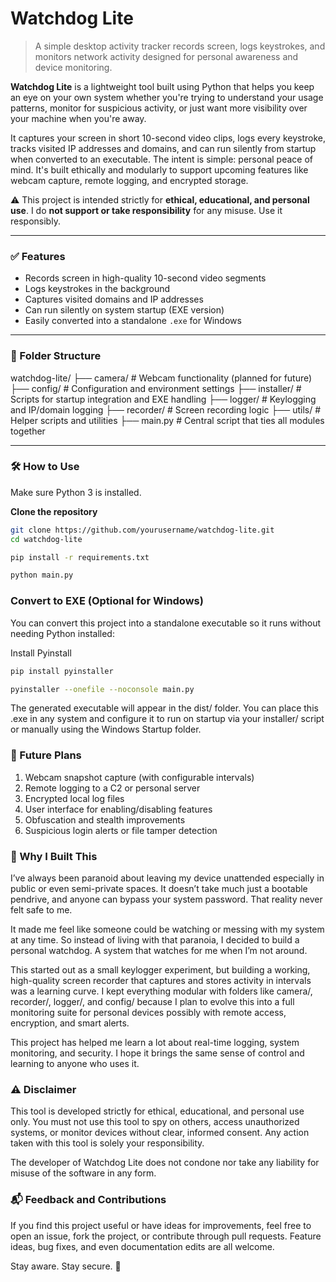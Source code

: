 # Watchdog Lite

> A simple desktop activity tracker records screen, logs keystrokes, and monitors network activity designed for personal awareness and device monitoring.

**Watchdog Lite** is a lightweight tool built using Python that helps you keep an eye on your own system whether you're trying to understand your usage patterns, monitor for suspicious activity, or just want more visibility over your machine when you're away.

It captures your screen in short 10-second video clips, logs every keystroke, tracks visited IP addresses and domains, and can run silently from startup when converted to an executable. The intent is simple: personal peace of mind. It's built ethically and modularly to support upcoming features like webcam capture, remote logging, and encrypted storage.

⚠️ This project is intended strictly for **ethical, educational, and personal use**. I do **not support or take responsibility** for any misuse. Use it responsibly.

---

### ✅ Features

- Records screen in high-quality 10-second video segments  
- Logs keystrokes in the background  
- Captures visited domains and IP addresses  
- Can run silently on system startup (EXE version)  
- Easily converted into a standalone `.exe` for Windows  

---

### 📁 Folder Structure
watchdog-lite/
├── camera/ # Webcam functionality (planned for future)
├── config/ # Configuration and environment settings
├── installer/ # Scripts for startup integration and EXE handling
├── logger/ # Keylogging and IP/domain logging
├── recorder/ # Screen recording logic
├── utils/ # Helper scripts and utilities
├── main.py # Central script that ties all modules together


---

### 🛠️ How to Use

Make sure Python 3 is installed.

**Clone the repository**  
```bash
git clone https://github.com/yourusername/watchdog-lite.git
cd watchdog-lite

pip install -r requirements.txt

python main.py
```

### Convert to EXE (Optional for Windows)
You can convert this project into a standalone executable so it runs without needing Python installed:

Install Pyinstall
```bash
pip install pyinstaller

pyinstaller --onefile --noconsole main.py

```

The generated executable will appear in the dist/ folder. You can place this .exe in any system and configure it to run on startup via your installer/ script or manually using the Windows Startup folder.

### 🔮 Future Plans
1. Webcam snapshot capture (with configurable intervals)
2. Remote logging to a C2 or personal server
3. Encrypted local log files
4. User interface for enabling/disabling features
5. Obfuscation and stealth improvements
6. Suspicious login alerts or file tamper detection


### 🧠 Why I Built This
I’ve always been paranoid about leaving my device unattended especially in public or even semi-private spaces. It doesn’t take much just a bootable pendrive, and anyone can bypass your system password. That reality never felt safe to me.

It made me feel like someone could be watching or messing with my system at any time. So instead of living with that paranoia, I decided to build a personal watchdog. A system that watches for me when I’m not around.

This started out as a small keylogger experiment, but building a working, high-quality screen recorder that captures and stores activity in intervals was a learning curve. I kept everything modular with folders like camera/, recorder/, logger/, and config/ because I plan to evolve this into a full monitoring suite for personal devices possibly with remote access, encryption, and smart alerts.

This project has helped me learn a lot about real-time logging, system monitoring, and security. I hope it brings the same sense of control and learning to anyone who uses it.

### ⚠️ Disclaimer
This tool is developed strictly for ethical, educational, and personal use only. You must not use this tool to spy on others, access unauthorized systems, or monitor devices without clear, informed consent. Any action taken with this tool is solely your responsibility.

The developer of Watchdog Lite does not condone nor take any liability for misuse of the software in any form.

### 📬 Feedback and Contributions
If you find this project useful or have ideas for improvements, feel free to open an issue, fork the project, or contribute through pull requests. Feature ideas, bug fixes, and even documentation edits are all welcome.

Stay aware. Stay secure. 🙏
